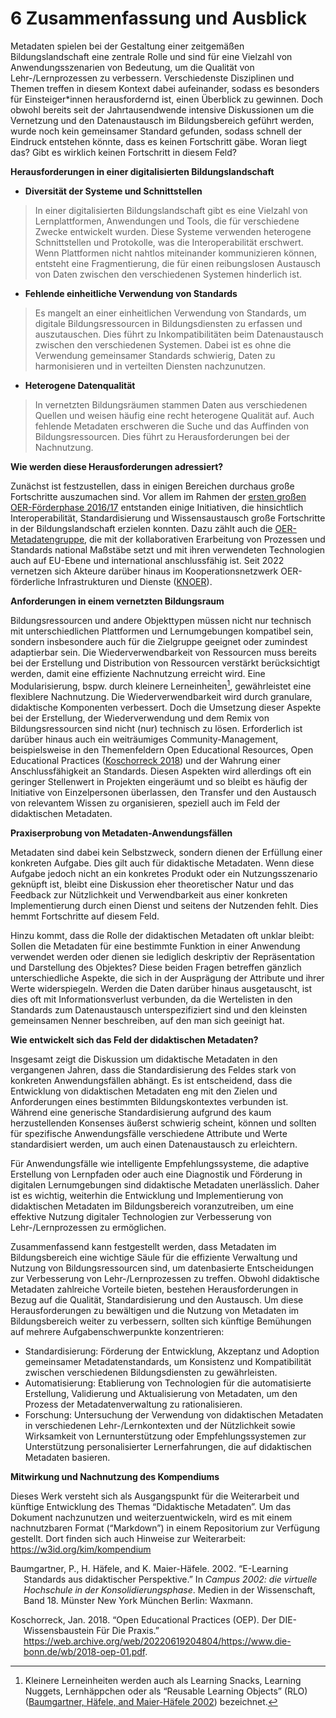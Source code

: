 # 6 Zusammenfassung und Ausblick

Metadaten spielen bei der Gestaltung einer zeitgemäßen Bildungslandschaft eine zentrale Rolle und sind für eine Vielzahl von Anwendungsszenarien von Bedeutung, um die Qualität von Lehr-/Lernprozessen zu verbessern. Verschiedenste Disziplinen und Themen treffen in diesem Kontext dabei aufeinander, sodass es besonders für Einsteiger\*innen herausfordernd ist, einen Überblick zu gewinnen. Doch obwohl bereits seit der Jahrtausendwende intensive Diskussionen um die Vernetzung und den Datenaustausch im Bildungsbereich geführt werden, wurde noch kein gemeinsamer Standard gefunden, sodass schnell der Eindruck entstehen könnte, dass es keinen Fortschritt gäbe. Woran liegt das? Gibt es wirklich keinen Fortschritt in diesem Feld?

**Herausforderungen in einer digitalisierten Bildungslandschaft**

- **Diversität der Systeme und Schnittstellen**

> In einer digitalisierten Bildungslandschaft gibt es eine Vielzahl von Lernplattformen, Anwendungen und Tools, die für verschiedene Zwecke entwickelt wurden. Diese Systeme verwenden heterogene Schnittstellen und Protokolle, was die Interoperabilität erschwert. Wenn Plattformen nicht nahtlos miteinander kommunizieren können, entsteht eine Fragmentierung, die für einen reibungslosen Austausch von Daten zwischen den verschiedenen Systemen hinderlich ist.

- **Fehlende einheitliche Verwendung von Standards**

> Es mangelt an einer einheitlichen Verwendung von Standards, um digitale Bildungsressourcen in Bildungsdiensten zu erfassen und auszutauschen. Dies führt zu Inkompatibilitäten beim Datenaustausch zwischen den verschiedenen Systemen. Dabei ist es ohne die Verwendung gemeinsamer Standards schwierig, Daten zu harmonisieren und in verteilten Diensten nachzunutzen.

- **Heterogene Datenqualität**

> In vernetzten Bildungsräumen stammen Daten aus verschiedenen Quellen und weisen häufig eine recht heterogene Qualität auf. Auch fehlende Metadaten erschweren die Suche und das Auffinden von Bildungsressourcen. Dies führt zu Herausforderungen bei der Nachnutzung.

**Wie werden diese Herausforderungen adressiert?**

Zunächst ist festzustellen, dass in einigen Bereichen durchaus große Fortschritte auszumachen sind. Vor allem im Rahmen der [ersten großen OER-Förderphase 2016/17](https://www.bmbf.de/bmbf/shareddocs/bekanntmachungen/de/2016/01/1132_bekanntmachung.html) entstanden einige Initiativen, die hinsichtlich Interoperabilität, Standardisierung und Wissensaustausch große Fortschritte in der Bildungslandschaft erzielen konnten. Dazu zählt auch die [OER-Metadatengruppe](https://wiki.dnb.de/display/DINIAGKIM/OER-Metadatengruppe), die mit der kollaborativen Erarbeitung von Prozessen und Standards national Maßstäbe setzt und mit ihren verwendeten Technologien auch auf EU-Ebene und international anschlussfähig ist. Seit 2022 vernetzen sich Akteure darüber hinaus im Kooperationsnetzwerk OER-förderliche Infrastrukturen und Dienste ([KNOER](https://kn-oer.de/)).

**Anforderungen in einem vernetzten Bildungsraum**

Bildungsressourcen und andere Objekttypen müssen nicht nur technisch mit unterschiedlichen Plattformen und Lernumgebungen kompatibel sein, sondern insbesondere auch für die Zielgruppe geeignet oder zumindest adaptierbar sein. Die Wiederverwendbarkeit von Ressourcen muss bereits bei der Erstellung und Distribution von Ressourcen verstärkt berücksichtigt werden, damit eine effiziente Nachnutzung erreicht wird. Eine Modularisierung, bspw. durch kleinere Lerneinheiten[^1], gewährleistet eine flexiblere Nachnutzung. Die Wiederverwendbarkeit wird durch granulare, didaktische Komponenten verbessert. Doch die Umsetzung dieser Aspekte bei der Erstellung, der Wiederverwendung und dem Remix von Bildungsressourcen sind nicht (nur) technisch zu lösen. Erforderlich ist darüber hinaus auch ein weiträumiges Community-Management, beispielsweise in den Themenfeldern Open Educational Resources, Open Educational Practices ([Koschorreck 2018](#ref-koschorreckoepodfp2018)) und der Wahrung einer Anschlussfähigkeit an Standards. Diesen Aspekten wird allerdings oft ein geringer Stellenwert in Projekten eingeräumt und so bleibt es häufig der Initiative von Einzelpersonen überlassen, den Transfer und den Austausch von relevantem Wissen zu organisieren, speziell auch im Feld der didaktischen Metadaten.

**Praxiserprobung von Metadaten-Anwendungsfällen**

Metadaten sind dabei kein Selbstzweck, sondern dienen der Erfüllung einer konkreten Aufgabe. Dies gilt auch für didaktische Metadaten. Wenn diese Aufgabe jedoch nicht an ein konkretes Produkt oder ein Nutzungsszenario geknüpft ist, bleibt eine Diskussion eher theoretischer Natur und das Feedback zur Nützlichkeit und Verwendbarkeit aus einer konkreten Implementierung durch einen Dienst und seitens der Nutzenden fehlt. Dies hemmt Fortschritte auf diesem Feld.

Hinzu kommt, dass die Rolle der didaktischen Metadaten oft unklar bleibt: Sollen die Metadaten für eine bestimmte Funktion in einer Anwendung verwendet werden oder dienen sie lediglich deskriptiv der Repräsentation und Darstellung des Objektes? Diese beiden Fragen betreffen gänzlich unterschiedliche Aspekte, die sich in der Ausprägung der Attribute und ihrer Werte widerspiegeln. Werden die Daten darüber hinaus ausgetauscht, ist dies oft mit Informationsverlust verbunden, da die Wertelisten in den Standards zum Datenaustausch unterspezifiziert sind und den kleinsten gemeinsamen Nenner beschreiben, auf den man sich geeinigt hat.

**Wie entwickelt sich das Feld der didaktischen Metadaten?**

Insgesamt zeigt die Diskussion um didaktische Metadaten in den vergangenen Jahren, dass die Standardisierung des Feldes stark von konkreten Anwendungsfällen abhängt. Es ist entscheidend, dass die Entwicklung von didaktischen Metadaten eng mit den Zielen und Anforderungen eines bestimmten Bildungskontextes verbunden ist. Während eine generische Standardisierung aufgrund des kaum herzustellenden Konsenses äußerst schwierig scheint, können und sollten für spezifische Anwendungsfälle verschiedene Attribute und Werte standardisiert werden, um auch einen Datenaustausch zu erleichtern.

Für Anwendungsfälle wie intelligente Empfehlungssysteme, die adaptive Erstellung von Lernpfaden oder auch eine Diagnostik und Förderung in digitalen Lernumgebungen sind didaktische Metadaten unerlässlich. Daher ist es wichtig, weiterhin die Entwicklung und Implementierung von didaktischen Metadaten im Bildungsbereich voranzutreiben, um eine effektive Nutzung digitaler Technologien zur Verbesserung von Lehr-/Lernprozessen zu ermöglichen.

Zusammenfassend kann festgestellt werden, dass Metadaten im Bildungsbereich eine wichtige Säule für die effiziente Verwaltung und Nutzung von Bildungsressourcen sind, um datenbasierte Entscheidungen zur Verbesserung von Lehr-/Lernprozessen zu treffen. Obwohl didaktische Metadaten zahlreiche Vorteile bieten, bestehen Herausforderungen in Bezug auf die Qualität, Standardisierung und den Austausch. Um diese Herausforderungen zu bewältigen und die Nutzung von Metadaten im Bildungsbereich weiter zu verbessern, sollten sich künftige Bemühungen auf mehrere Aufgabenschwerpunkte konzentrieren:

- Standardisierung: Förderung der Entwicklung, Akzeptanz und Adoption gemeinsamer Metadatenstandards, um Konsistenz und Kompatibilität zwischen verschiedenen Bildungsdiensten zu gewährleisten.
- Automatisierung: Etablierung von Technologien für die automatisierte Erstellung, Validierung und Aktualisierung von Metadaten, um den Prozess der Metadatenverwaltung zu rationalisieren.
- Forschung: Untersuchung der Verwendung von didaktischen Metadaten in verschiedenen Lehr-/Lernkontexten und der Nützlichkeit sowie Wirksamkeit von Lernunterstützung oder Empfehlungssystemen zur Unterstützung personalisierter Lernerfahrungen, die auf didaktischen Metadaten basieren.

**Mitwirkung und Nachnutzung des Kompendiums**

Dieses Werk versteht sich als Ausgangspunkt für die Weiterarbeit und künftige Entwicklung des Themas “Didaktische Metadaten”. Um das Dokument nachzunutzen und weiterzuentwickeln, wird es mit einem nachnutzbaren Format (“Markdown”) in einem Repositorium zur Verfügung gestellt. Dort finden sich auch Hinweise zur Weiterarbeit: <https://w3id.org/kim/kompendium>

<div id="refs" class="references csl-bib-body hanging-indent" entry-spacing="0">

<div id="ref-baumgartneresadp2002" class="csl-entry">

Baumgartner, P., H. Häfele, and K. Maier-Häfele. 2002. “E-Learning Standards aus didaktischer Perspektive.” In *Campus 2002: die virtuelle Hochschule in der Konsolidierungsphase*. Medien in der Wissenschaft, Band 18. Münster New York München Berlin: Waxmann.

</div>

<div id="ref-koschorreckoepodfp2018" class="csl-entry">

Koschorreck, Jan. 2018. “Open Educational Practices (OEP). Der DIE-Wissensbaustein Für Die Praxis.” <https://web.archive.org/web/20220619204804/https://www.die-bonn.de/wb/2018-oep-01.pdf>.

</div>

</div>

[^1]: Kleinere Lerneinheiten werden auch als Learning Snacks, Learning Nuggets, Lernhäppchen oder als “Reusable Learning Objects” (RLO) ([Baumgartner, Häfele, and Maier-Häfele 2002](#ref-baumgartneresadp2002)) bezeichnet.

